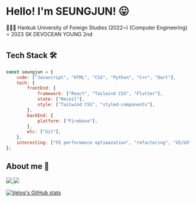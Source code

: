 <!-- <div align = center>
  <img src="https://capsule-render.vercel.app/api?type=waving&color=gradient&height=300&section=header&text=SEUNGJUN&fontSize=90&descAlign=50&animation=fadeIn"/>
</div> -->

<div align = left>
  <h1> Hello! I'm SEUNGJUN! 😛 </h1>
</div>

<div align = left>
  👨🏻‍🎓 Hankuk University of Foreign Studies (2022~) (Computer Engineering)<br>
  ⭐️ 2023 SK DEVOCEAN YOUNG 2nd
</div>



<div align = left>
  <h2> Tech Stack 🛠 </h2>
  
  ```javascript
  const seungjun = {
      code: ["Javascript", "HTML", "CSS", "Python", "C++", "Dart"],
      tech: {
          frontEnd: {
              framework: ["React", "Tailwind CSS", "Flutter"],
              state: ["Recoil"],
              style: ["Tailwind CSS", "styled-components"],
          },
          backEnd: {
              platform: ["Firebase"],
          },
          etc: ["Git"],
      },
      interesting: ["FE performance optimazation", "refactoring", "UI/UX"],
  };
  ```
  
</div>

<div align = left>
  <h2> About me 🐶 </h2>
  <a href="https://velog.io/@jsj9620">
   <img src="https://img.shields.io/badge/Velog-20C997?style=flat-square&logo=Velog&logoColor=white" />
  </a>
  <a href="https://www.linkedin.com/in/seungjun-dev/">
    <img src="https://img.shields.io/badge/LinkedIn-0A66C2?style=flat-square&logo=LinkedIn&logoColor=white" />
  </a>
  
  
  [![Velog's GitHub stats](https://velog-readme-stats.vercel.app/api?name=jsj9620&color=dark)](http://velog.io/@jsj9620/)
</div>



  
